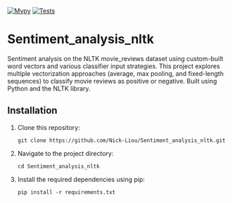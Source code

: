 [![Mypy](https://github.com/Nick-Liou/Sentiment_analysis_nltk/actions/workflows/mypy.yml/badge.svg)](https://github.com/Nick-Liou/Sentiment_analysis_nltk/actions/workflows/mypy.yml)
[![Tests](https://github.com/Nick-Liou/Sentiment_analysis_nltk/actions/workflows/pytest.yml/badge.svg)](https://github.com/Nick-Liou/Sentiment_analysis_nltk/actions/workflows/pytest.yml)

# Sentiment_analysis_nltk
 
Sentiment analysis on the NLTK movie_reviews dataset using custom-built word vectors and various classifier input strategies. This project explores multiple vectorization approaches (average, max pooling, and fixed-length sequences) to classify movie reviews as positive or negative. Built using Python and the NLTK library. 
 
 


## Installation

1. Clone this repository:   
    ```
    git clone https://github.com/Nick-Liou/Sentiment_analysis_nltk.git
    ```
2. Navigate to the project directory:   
    ```
    cd Sentiment_analysis_nltk
    ```
3. Install the required dependencies using pip:
    ```
    pip install -r requirements.txt
    ```


<!-- 
Use  "pipreqs . --mode no-pin --force" to auto generate the requirements 
note it may not work recursively  
-->

